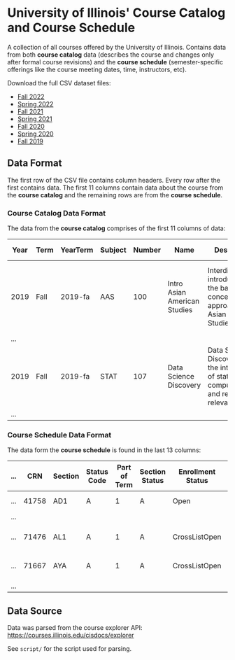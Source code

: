
# University of Illinois' Course Catalog and Course Schedule

A collection of all courses offered by the University of Illinois.  Contains data from both **course catalog** data (describes the course and changes only after formal course revisions) and the **course schedule** (semester-specific offerings like the course meeting dates, time, instructors, etc).

Download the full CSV dataset files:

- [Fall 2022](https://raw.githubusercontent.com/illinois/courses-dataset/master/course-schedule/2022-fa.csv)
- [Spring 2022](https://raw.githubusercontent.com/illinois/courses-dataset/master/course-schedule/2022-sp.csv)
- [Fall 2021](https://raw.githubusercontent.com/illinois/courses-dataset/master/course-schedule/2021-fa.csv)
- [Spring 2021](https://raw.githubusercontent.com/illinois/courses-dataset/master/course-schedule/2021-sp.csv)
- [Fall 2020](https://raw.githubusercontent.com/illinois/courses-dataset/master/course-schedule/2020-fa.csv)
- [Spring 2020](https://raw.githubusercontent.com/illinois/courses-dataset/master/course-schedule/2020-sp.csv)
- [Fall 2019](https://raw.githubusercontent.com/illinois/courses-dataset/master/course-schedule/2019-fa.csv)


## Data Format

The first row of the CSV file contains column headers.  Every row after the first contains data.  The first 11 columns contain data about the course from the **course catalog** and the remaining rows are from the **course schedule**.


### Course Catalog Data Format

The data from the **course catalog** comprises of the first 11 columns of data:

| Year | Term | YearTerm | Subject | Number | Name  | Description | Credit Hours | Section Info | Degree Attributes | Schedule Information | ... |
| ---- | ---- | -------- | ------- | ------ | ----- | ----------- | ------------ | ------------ | ----------------- | -------------------- | --- |
| 2019 | Fall | 2019-fa  | AAS | 100 | Intro Asian American Studies | Interdisciplinary introduction to the basic concepts and approaches in Asian American Studies [...] | 3 hours. |  | Social & Beh Sci - Soc Sci, and Cultural Studies - US Minority course. | | ... |
| ... |
| 2019 | Fall | 2019-fa  | STAT | 107 | Data Science Discovery | Data Science Discovery is the intersection of statistics, computation, and real-world relevance [...] | 4 hours. | Same as CS 107 and IS 107. | Quantitative Reasoning I course. | | ... |
| ... |

### Course Schedule Data Format

The data form the **course schedule** is found in the last 13 columns: 

| ... | CRN | Section | Status Code | Part of Term | Section Status | Enrollment Status | Type | Start Time | End Time | Days of Week | Room | Building | Instructors |
| --------------------------- | --- | ------- | ----------- | ------------ | -------------- | ----------------- | ---- | ---------- | -------- | ------------ | ---- | -------- | ----------- |
| ... | 41758 | AD1 | A | 1 | A | Open | DIS | 9:00 AM | 9:50 AM | F | 329 | Gregory Hall | Boonsripaisal, S;Sharif, L |
| ... |
| ... | 71476 | AL1 | A | 1 | A | CrossListOpen | LEC | 12:00 PM | 12:50 PM | MWF | THEAT | Lincoln Hall | Fagen-Ulmschneider, W;Flanagan, K |
| ... | 71667 | AYA | A | 1 | A | CrossListOpen | LBD | 2:00 PM | 3:50 PM | W | 1038 | Foreign Languages Building | Zhou, W |
| ... |
 

## Data Source

Data was parsed from the course explorer API: https://courses.illinois.edu/cisdocs/explorer

See `script/` for the script used for parsing.

